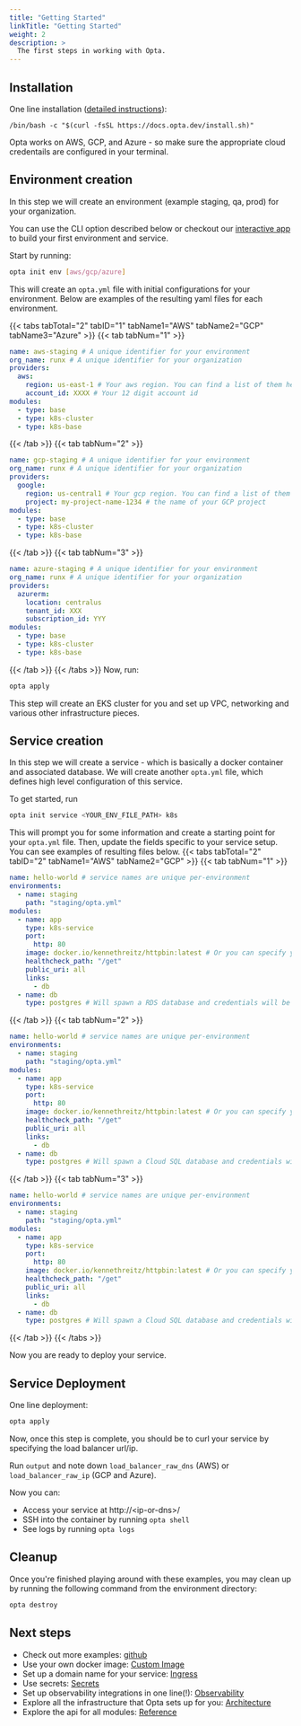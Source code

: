 ```yaml
---
title: "Getting Started"
linkTitle: "Getting Started"
weight: 2
description: >
  The first steps in working with Opta.
---
```


## Installation

One line installation ([detailed instructions](/installation)):

```
/bin/bash -c "$(curl -fsSL https://docs.opta.dev/install.sh)"
```

Opta works on AWS, GCP, and Azure - so make sure the appropriate cloud credentails are configured in your terminal.

## Environment creation

In this step we will create an environment (example staging, qa, prod) for your organization.

You can use the CLI option described below or checkout our [interactive app](https://app.runx.dev/yaml-generator) to build your first environment and service.


Start by running:

```bash
opta init env [aws/gcp/azure]
```

This will create an `opta.yml` file with initial configurations for your environment. Below are examples of the resulting yaml files for each environment.

{{< tabs tabTotal="2" tabID="1" tabName1="AWS" tabName2="GCP" tabName3="Azure" >}}
{{< tab tabNum="1" >}}

```yaml
name: aws-staging # A unique identifier for your environment
org_name: runx # A unique identifier for your organization
providers:
  aws:
    region: us-east-1 # Your aws region. You can find a list of them here: https://docs.aws.amazon.com/AWSEC2/latest/UserGuide/using-regions-availability-zones.html
    account_id: XXXX # Your 12 digit account id
modules:
  - type: base
  - type: k8s-cluster
  - type: k8s-base
```

{{< /tab >}}
{{< tab tabNum="2" >}}

```yaml
name: gcp-staging # A unique identifier for your environment
org_name: runx # A unique identifier for your organization
providers:
  google:
    region: us-central1 # Your gcp region. You can find a list of them here: https://cloud.google.com/compute/docs/regions-zones
    project: my-project-name-1234 # the name of your GCP project
modules:
  - type: base
  - type: k8s-cluster
  - type: k8s-base
```

{{< /tab >}}
{{< tab tabNum="3" >}}

```yaml
name: azure-staging # A unique identifier for your environment
org_name: runx # A unique identifier for your organization
providers:
  azurerm:
    location: centralus
    tenant_id: XXX
    subscription_id: YYY
modules:
  - type: base
  - type: k8s-cluster
  - type: k8s-base
```

{{< /tab >}}
{{< /tabs >}}
Now, run:

```bash
opta apply
```

This step will create an EKS cluster for you and set up VPC, networking and various other infrastructure pieces.

## Service creation

In this step we will create a service - which is basically a docker container and associated database.
We will create another `opta.yml` file, which defines high level configuration of this service.

To get started, run

```bash
opta init service <YOUR_ENV_FILE_PATH> k8s
```

This will prompt you for some information and create a starting
point for your `opta.yml` file. Then, update the fields specific to your service setup. You can see examples of resulting files below.
{{< tabs tabTotal="2" tabID="2" tabName1="AWS" tabName2="GCP" >}}
{{< tab tabNum="1" >}}

```yaml
name: hello-world # service names are unique per-environment
environments:
  - name: staging
    path: "staging/opta.yml"
modules:
  - name: app
    type: k8s-service
    port:
      http: 80
    image: docker.io/kennethreitz/httpbin:latest # Or you can specify your own
    healthcheck_path: "/get"
    public_uri: all
    links:
      - db
  - name: db
    type: postgres # Will spawn a RDS database and credentials will be passed via env vars
```

{{< /tab >}}
{{< tab tabNum="2" >}}

```yaml
name: hello-world # service names are unique per-environment
environments:
  - name: staging
    path: "staging/opta.yml"
modules:
  - name: app
    type: k8s-service
    port:
      http: 80
    image: docker.io/kennethreitz/httpbin:latest # Or you can specify your own
    healthcheck_path: "/get"
    public_uri: all
    links:
      - db
  - name: db
    type: postgres # Will spawn a Cloud SQL database and credentials will be passed via env vars
```

{{< /tab >}}
{{< tab tabNum="3" >}}

```yaml
name: hello-world # service names are unique per-environment
environments:
  - name: staging
    path: "staging/opta.yml"
modules:
  - name: app
    type: k8s-service
    port:
      http: 80
    image: docker.io/kennethreitz/httpbin:latest # Or you can specify your own
    healthcheck_path: "/get"
    public_uri: all
    links:
      - db
  - name: db
    type: postgres # Will spawn a Cloud SQL database and credentials will be passed via env vars
```

{{< /tab >}}
{{< /tabs >}}

Now you are ready to deploy your service.

## Service Deployment

One line deployment:

```bash
opta apply
```

Now, once this step is complete, you should be to curl your service by specifying the load balancer url/ip.

Run `output` and note down `load_balancer_raw_dns` (AWS) or `load_balancer_raw_ip` (GCP and Azure).

Now you can:

- Access your service at http://\<ip-or-dns\>/
- SSH into the container by running `opta shell`
- See logs by running `opta logs`

## Cleanup

Once you're finished playing around with these examples, you may clean up by running the following command from the environment directory:

```bash
opta destroy
```

## Next steps

- Check out more examples: [github](https://github.com/run-x/opta/tree/main/examples)
- Use your own docker image: [Custom Image](/tutorials/custom_image)
- Set up a domain name for your service: [Ingress](/tutorials/ingress)
- Use secrets: [Secrets](/tutorials/secrets/)
- Set up observability integrations in one line(!): [Observability](/observability/)
- Explore all the infrastructure that Opta sets up for you: [Architecture](/architecture/)
- Explore the api for all modules: [Reference](/reference/)
